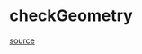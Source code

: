 # checkGeometry

[source](github.com/OpenFOAM-jp/OpenFOAM-utilities-tutorials-jp/blob/master/v1906/mesh/manipulation/checkMesh/checkGeometry.C/checkGeometry.C)




